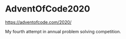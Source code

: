 # AdventOfCode2020

https://adventofcode.com/2020/

My fourth attempt in annual problem solving competition.

